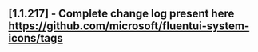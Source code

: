 ## [1.1.217] - Complete change log present here https://github.com/microsoft/fluentui-system-icons/tags